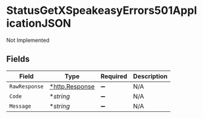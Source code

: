 # StatusGetXSpeakeasyErrors501ApplicationJSON

Not Implemented


## Fields

| Field                                                  | Type                                                   | Required                                               | Description                                            |
| ------------------------------------------------------ | ------------------------------------------------------ | ------------------------------------------------------ | ------------------------------------------------------ |
| `RawResponse`                                          | [*http.Response](https://pkg.go.dev/net/http#Response) | :heavy_minus_sign:                                     | N/A                                                    |
| `Code`                                                 | **string*                                              | :heavy_minus_sign:                                     | N/A                                                    |
| `Message`                                              | **string*                                              | :heavy_minus_sign:                                     | N/A                                                    |
